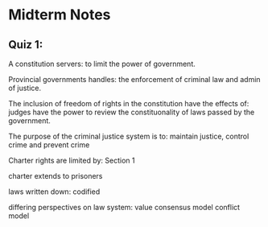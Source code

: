 # Midterm Notes

## Quiz 1:

A constitution servers:
to limit the power of government.

Provincial governments handles:
the enforcement of criminal law and admin of justice.

The inclusion of freedom of rights in the constitution have the effects of:
judges have the power to review the constituonality of laws passed by the government.

The purpose of the criminal justice system is to:
maintain justice, control crime and prevent crime

Charter rights are limited by:
Section 1

charter extends to prisoners 

laws written down:
codified 

differing perspectives on law system:
value consensus model
conflict model

